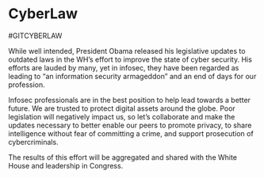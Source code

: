 # CyberLaw

#GITCYBERLAW

While well intended, President Obama released his legislative updates to outdated laws in the WH’s effort to improve the state of cyber security. His efforts are lauded by many, yet in infosec, they have been regarded as leading to “an information security armageddon” and an end of days for our profession.

Infosec professionals are in the best position to help lead towards a better future. We are trusted to protect digital assets around the globe. Poor legislation will negatively impact us, so let’s collaborate and make the updates necessary to better enable our peers to promote privacy, to share intelligence without fear of committing a crime, and support prosecution of cybercriminals. 

The results of this effort will be aggregated and shared with the White House and leadership in Congress.
